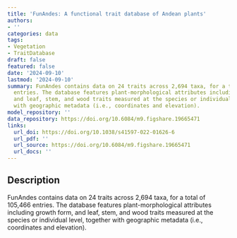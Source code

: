 ```yaml
---
title: 'FunAndes: A functional trait database of Andean plants'
authors:
- ''
categories: data
tags:
- Vegetation
- TraitDatabase
draft: false
featured: false
date: '2024-09-10'
lastmod: '2024-09-10'
summary: FunAndes contains data on 24 traits across 2,694 taxa, for a total of 105,466
  entries. The database features plant-morphological attributes including growth form,
  and leaf, stem, and wood traits measured at the species or individual level, together
  with geographic metadata (i.e., coordinates and elevation).
model_repository: ''
data_repository: https://doi.org/10.6084/m9.figshare.19665471
links:
  url_doi: https://doi.org/10.1038/s41597-022-01626-6
  url_pdf: ''
  url_source: https://doi.org/10.6084/m9.figshare.19665471
  url_docs: ''
---
```


## Description

FunAndes contains data on 24 traits across 2,694 taxa, for a total of 105,466 entries. The database features plant-morphological attributes including growth form, and leaf, stem, and wood traits measured at the species or individual level, together with geographic metadata (i.e., coordinates and elevation).

